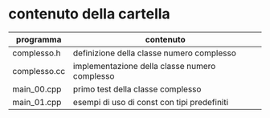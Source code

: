 # contenuto della cartella

   | programma | contenuto |
   | -------------| -------------|
   | complesso.h  | definizione della classe numero complesso |
   | complesso.cc | implementazione della classe numero complesso |
   | main_00.cpp  | primo test della classe complesso |
   | main_01.cpp  | esempi di uso di const con tipi predefiniti |
